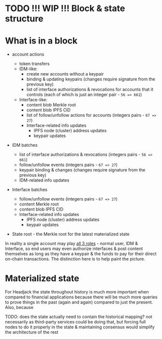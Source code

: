 # TODO !!! WIP !!! Block & state structure

# What is in a block

- account actions
    - token transfers
    - IDM-like:
        - create new accounts without a keypair
        - binding & updating keypairs (changes require signature from the previous key)
        - list of interface authorizations & revocations for accounts that it controls (each of which is just an integer pair - `56 => 661`)
    - Interface-like:
        - content blob Merkle root
        - content blob IPFS CID
        - list of follow/unfollow actions for accounts (integers pairs - `67 => 27`)
        - Interface-related info updates
            - IPFS node (cluster) address updates
            - keypair updates


- IDM batches
    - list of interface authorizations & revocations (integers pairs - `56 => 661`)
    - follow/unfollow events (integers pairs - `67 => 27`)
    - keypair binding & changes (changes require signature from the previous key)
    - IDM-related info updates
- Interface batches
    - follow/unfollow events (integers pairs - `67 => 27`)
    - content Merkle root
    - content blob IPFS CID 
    - Interface-related info updates
        - IPFS node (cluster) address updates
        - keypair updates
- State root - the Merkle root for the latest materialized state

In reality a single account may play [all 3 roles](identity.md) - normal user, IDM & Interface, so end users may even authorize interfaces & post content themselves as long as they have a keypair & the funds to pay for their direct on-chain transactions. The distinction here is to help paint the picture.

# Materialized state

For Headjack the state throughout history is much more important when compared to financial applications because there will be much more queries to prove things in the past (again and again) compared to just the present. Also, because 


TODO: does the state actually need to contain the historical mapping? not necessarily as third-party services could be doing that, but forcing full nodes to do it properly in the state & maintaining consensus would simplify the architecture of the rest


